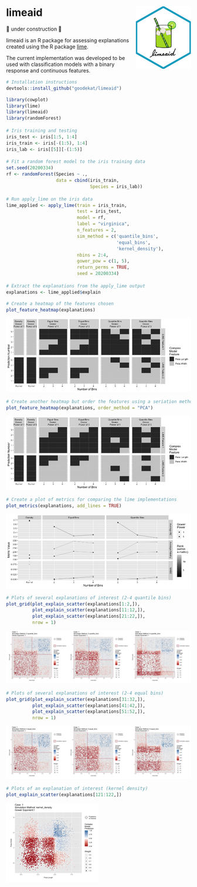 
# limeaid <img align="right" width="150" height="170" src="inst/limeaid-sticker2.png">

🚧 under construction 🚧

limeaid is an R package for assessing explanations created using the R
package [lime](https://lime.data-imaginist.com/).

The current implementation was developed to be used with classification
models with a binary response and continuous features.

``` r
# Installation instructions 
devtools::install_github("goodekat/limeaid")
```

``` r
library(cowplot)
library(lime)
library(limeaid)
library(randomForest)

# Iris training and testing
iris_test <- iris[1:5, 1:4]
iris_train <- iris[-(1:5), 1:4]
iris_lab <- iris[[5]][-(1:5)]

# Fit a random forest model to the iris training data
set.seed(20200334)
rf <- randomForest(Species ~ .,
                   data = cbind(iris_train, 
                                Species = iris_lab))

# Run apply_lime on the iris data
lime_applied <- apply_lime(train = iris_train,
                           test = iris_test,
                           model = rf,
                           label = "virginica",
                           n_features = 2,
                           sim_method = c('quantile_bins',
                                          'equal_bins',
                                          'kernel_density'),
                           nbins = 2:4, 
                           gower_pow = c(1, 5),
                           return_perms = TRUE, 
                           seed = 20200334)

# Extract the explanations from the apply_lime output
explanations <- lime_applied$explain
```

``` r
# Create a heatmap of the features chosen
plot_feature_heatmap(explanations)
```

![](README_files/figure-gfm/unnamed-chunk-3-1.png)<!-- -->

``` r
# Create another heatmap but order the features using a seriation method
plot_feature_heatmap(explanations, order_method = "PCA")
```

![](README_files/figure-gfm/unnamed-chunk-3-2.png)<!-- -->

``` r
# Create a plot of metrics for comparing the lime implementations
plot_metrics(explanations, add_lines = TRUE)
```

![](README_files/figure-gfm/unnamed-chunk-4-1.png)<!-- -->

``` r
# Plots of several explanations of interest (2-4 quantile bins)
plot_grid(plot_explain_scatter(explanations[1:2,]),
          plot_explain_scatter(explanations[11:12,]),
          plot_explain_scatter(explanations[21:22,]),
          nrow = 1)
```

![](README_files/figure-gfm/unnamed-chunk-5-1.png)<!-- -->

``` r
# Plots of several explanations of interest (2-4 equal bins)
plot_grid(plot_explain_scatter(explanations[31:32,]),
          plot_explain_scatter(explanations[41:42,]),
          plot_explain_scatter(explanations[51:52,]),
          nrow = 1)
```

![](README_files/figure-gfm/unnamed-chunk-5-2.png)<!-- -->

``` r
# Plots of an explanation of interest (kernel density)
plot_explain_scatter(explanations[121:122,])
```

<img src="README_files/figure-gfm/unnamed-chunk-6-1.png" width="50%" />
